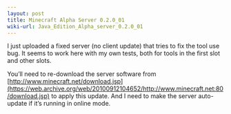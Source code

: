 ```yaml
---
layout: post
title: Minecraft Alpha Server 0.2.0_01
wiki-url: Java_Edition_Alpha_server_0.2.0_01
---
```


I just uploaded a fixed server (no client update) that tries to fix the tool use bug.
It seems to work here with my own tests, both for tools in the first slot and other slots.

You’ll need to re-download the server software from
[http://www.minecraft.net/download.jsp](https://web.archive.org/web/20100912104652/http://www.minecraft.net:80/download.jsp)
to apply this update.
And I need to make the server auto-update if it’s running in online mode.
